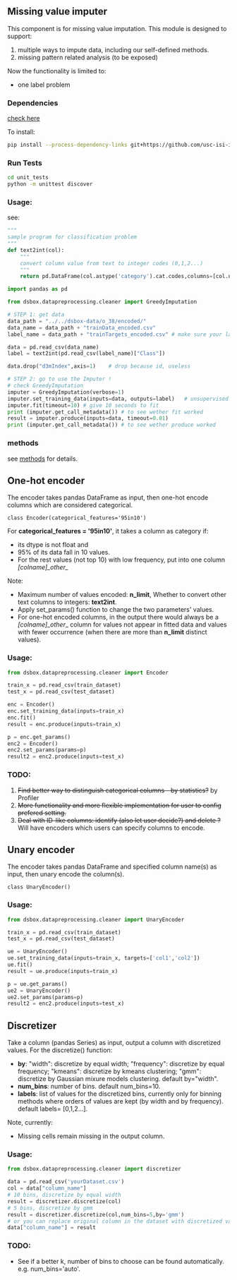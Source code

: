 ## Missing value imputer
This component is for missing value imputation. This module is designed to support:

1. multiple ways to impute data, including our self-defined methods.
2. missing pattern related analysis (to be exposed)

Now the functionality is limited to:

* one label problem

### Dependencies
[check here](setup.py)

To install:
```sh
pip install --process-dependency-links git+https://github.com/usc-isi-i2/dsbox-profiling.git@v1.0
```

### Run Tests
```sh
cd unit_tests
python -m unittest discover
```

### Usage:
see:

```python
"""
sample program for classification problem
"""
def text2int(col):
    """
    convert column value from text to integer codes (0,1,2...)
    """
    return pd.DataFrame(col.astype('category').cat.codes,columns=[col.name])

import pandas as pd

from dsbox.datapreprocessing.cleaner import GreedyImputation

# STEP 1: get data
data_path = "../../dsbox-data/o_38/encoded/"
data_name = data_path + "trainData_encoded.csv"
label_name = data_path + "trainTargets_encoded.csv" # make sure your label target is in the second column of this file

data = pd.read_csv(data_name)
label = text2int(pd.read_csv(label_name)["Class"])

data.drop("d3mIndex",axis=1)    # drop because id, useless

# STEP 2: go to use the Imputer !
# check GreedyImputation
imputer = GreedyImputation(verbose=1)
imputer.set_training_data(inputs=data, outputs=label)	# unsupervised
imputer.fit(timeout=10)	# give 10 seconds to fit
print (imputer.get_call_metadata())	# to see wether fit worked
result = imputer.produce(inputs=data, timeout=0.01)
print (imputer.get_call_metadata())	# to see wether produce worked

```



### methods
see [methods](methods.md) for details.

## One-hot encoder
The encoder takes pandas DataFrame as input, then one-hot encode columns which are considered categorical.

```
class Encoder(categorical_features='95in10')
```

For **categorical_features = '95in10'**, it takes a column as category if:
* its dtype is not float and
* 95% of its data fall in 10 values.
* For the rest values (not top 10) with low frequency, put into one column _[colname]\_other\__

Note:
* Maximum number of values encoded: **n_limit**, Whether to convert other text columns to integers: **text2int**.
* Apply set_params() function to change the two parameters' values.
* For one-hot encoded columns, in the output there would always be a _[colname]\_other__ column for values not appear in fitted data and values with fewer occurrence (when there are more than **n_limit** distinct values).


### Usage:
```python
from dsbox.datapreprocessing.cleaner import Encoder

train_x = pd.read_csv(train_dataset)
test_x = pd.read_csv(test_dataset)

enc = Encoder()
enc.set_training_data(inputs=train_x)
enc.fit()
result = enc.produce(inputs=train_x)

p = enc.get_params()
enc2 = Encoder()
enc2.set_params(params=p)
result2 = enc2.produce(inputs=test_x)
```

### TODO:
1. ~~Find better way to distinguish categorical columns - by statistics?~~ by Profiler
2. ~~More functionality and more flexible implementation for user to config prefered setting.~~
3. ~~Deal with ID-like columns: identify (also let user decide?) and delete ?~~ Will have encoders which users can specify columns to encode.


## Unary encoder
The encoder takes pandas DataFrame and specified column name(s) as input, then unary encode the column(s).

```
class UnaryEncoder()
```

### Usage:
```python
from dsbox.datapreprocessing.cleaner import UnaryEncoder

train_x = pd.read_csv(train_dataset)
test_x = pd.read_csv(test_dataset)

ue = UnaryEncoder()
ue.set_training_data(inputs=train_x, targets=['col1','col2'])
ue.fit()
result = ue.produce(inputs=train_x)

p = ue.get_params()
ue2 = UnaryEncoder()
ue2.set_params(params=p)
result2 = enc2.produce(inputs=test_x)
```


## Discretizer
Take a column (pandas Series) as input, output a column with discretized values. For the discretize() function:
* **by**: "width": discretize by equal width; "frequency": discretize by equal frequency; "kmeans": discretize by kmeans clustering; "gmm": discretize by Gaussian mixure models clustering. default by="width".
* **num_bins**: number of bins. default num_bins=10.
* **labels**: list of values for the discretized bins, currently only for binning methods where orders of values are kept (by width and by frequency). default labels= [0,1,2...].


Note, currently:
* Missing cells remain missing in the output column.

### Usage:
```python
from dsbox.datapreprocessing.cleaner import discretizer

data = pd.read_csv('yourDataset.csv')
col = data["column_name"]
# 10 bins, discretize by equal width
result = discretizer.discretize(col)
# 5 bins, discretize by gmm
result = discretizer.discretize(col,num_bins=5,by='gmm')
# or you can replace original column in the dataset with discretized values
data["column_name"] = result

```

### TODO:
- See if a better k, number of bins to choose can be found automatically. e.g. num_bins='auto'.
